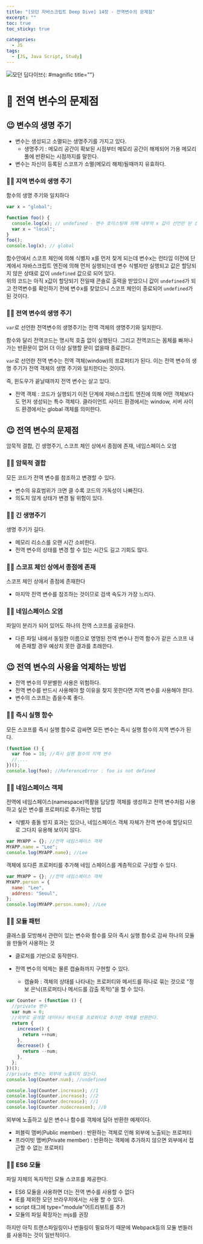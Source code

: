 ```yaml
---
title: "[모던 자바스크립트 Deep Dive] 14장 - 전역변수의 문제점"
excerpt: ""
toc: true
toc_sticky: true

categories:
  - JS
tags:
  - [JS, Java Script, Study]
---
```


![모던 딥다이브](https://k.kakaocdn.net/dn/6gbOs/btrcMGbY7yQ/Z3sIpZrBU53FvMbdqlLD01/img.png){: #magnific title=""}

# 🎉 전역 변수의 문제점

## 😉 변수의 생명 주기

- 변수는 생성되고 소멸되는 생명주기를 가지고 있다.
  - 생명주기 : 메모리 공간이 확보된 시점부터 메모리 공간이 해제되어 가용 메모리 풀에 반환되는 시점까지를 말한다.
- 변수는 자신이 등록된 스코프가 소멸(메모리 해제)될때까지 유효하다.

### 🐱‍🐉 지역 변수의 생명 주기

함수의 생명 주기와 일치하다

```js
var x = "global";

function foo() {
  console.log(x); // undefined - 변수 호이스팅에 의해 내부의 x 값이 선언만 된 상태
  var x = "local";
}
foo();
console.log(x); // global
```

함수안에서 스코프 체인에 의해 식별자 x를 먼저 찾게 되는데 변수x는 런타임 이전에 단계에서 자바스크립트 엔진에 의해 먼저 실행되는데 변수 식별자만 실행되고 값은 할당되지 않은 상태로 값이 `undefined` 값으로 되어 있다.  
위의 코드는 아직 x값이 할당되기 전일때 콘솔로 출력을 받았으니 값이 `undefined`가 되고 전역변수를 확인하기 전에 변수x를 찾았으니 스코프 체인이 종료되어 `undefined`가 된 것이다.

### 🐱‍🐉 전역 변수의 생명 주기

`var`로 선언한 전역변수의 생명주기는 전역 객체의 생명주기와 일치한다.

함수와 달리 전역코드는 명시적 호출 없이 실행된다. 그리고 전역코드는 몸체를 빠져나가는 반환문이 없어 더 이상 실행할 문이 없을때 종료한다.

`var`로 선언한 전역 변수는 전역 객체(window)의 프로퍼티가 된다. 이는 전역 변수의 생명 주기가 전역 객체의 생명 주기와 일치한다는 것이다.

즉, 윈도우가 끝날때까지 전역 변수는 살고 있다.

- 전역 객체 : 코드가 실행되기 이전 단계에 자바스크립트 엔진에 의해 어떤 객체보다도 먼저 생성되는 특수 객체다. 클라이언트 사이드 환경에서는 window, 서버 사이드 환경에서는 global 객체를 의미한다.

## 😉 전역 변수의 문제점

암묵적 결합, 긴 생명주기, 스코프 체인 상에서 종점에 존재, 네임스페이스 오염

### 🐱‍🐉 암묵적 결합

모든 코드가 전역 변수를 참조하고 변경할 수 있다.

- 변수의 유효범위가 크면 클 수록 코드의 가독성이 나빠진다.
- 의도치 않게 상태가 변경 될 위험이 있다.

### 🐱‍🐉 긴 생명주기

생명 주기가 길다.

- 메모리 리소스를 오랜 시간 소비한다.
- 전역 변수의 상태를 변경 할 수 있는 시간도 길고 기회도 많다.

### 🐱‍🐉 스코프 체인 상에서 종점에 존재

스코프 체인 상에서 종점에 존재한다

- 마지막 전역 변수를 참조하는 것이므로 검색 속도가 가장 느리다.

### 🐱‍🐉 네임스페이스 오염

파일이 분리가 되어 있어도 하나의 전역 스코프를 공유한다.

- 다른 파일 내에서 동일한 이름으로 명명된 전역 변수나 전역 함수가 같은 스코프 내에 존재할 경우 예상치 못한 결과를 초래한다.

## 😉 전역 변수의 사용을 억제하는 방법

- 전역 변수의 무분별한 사용은 위험하다.
- 전역 변수를 반드시 사용해야 할 이유을 찾지 못한다면 지역 변수를 사용해야 한다.
- 변수의 스코프는 좁을수록 좋다.

### 🐱‍🐉 즉시 실행 함수

모든 스코프를 즉시 실행 함수로 감싸면 모든 변수는 즉시 실행 함수의 지역 변수가 된다.

```js
(function () {
  var foo = 10; //즉시 실행 함수의 지역 변수
  //....
})();
console.log(foo); //ReferenceError : foo is not defined
```

### 🐱‍🐉 네임스페이스 객체

전역에 네임스페이스(namespace)역활을 담당할 객체를 생성하고 전역 변수처럼 사용하고 싶은 변수를 프로퍼티로 추가하는 방법

- 식별자 충돌 방지 효과는 있으나, 네임스페이스 객체 자체가 전역 변수에 할당되므로 그다지 유용해 보이지 않다.

```js
var MYAPP = {}; //전역 네임스페이스 객체
MYAPP.name = "Lee";
console.log(MYAPP.name); //Lee
```

객체에 또다른 프로퍼티를 추가해 네임 스페이스를 계층적으로 구상할 수 있다.

```js
var MYAPP = {}; //전역 네임스페이스 객체
MYAPP.person = {
  name: "Lee",
  address: "Seoul",
};
console.log(MYAPP.person.name); //Lee
```

### 🐱‍🐉 모듈 패턴

클래스를 모방해서 관련이 있는 변수와 함수를 모아 즉시 실행 함수로 감싸 하나의 모듈을 만들어 사용하는 것

- 클로저를 기반으로 동작한다.
- 전역 변수의 억제는 물론 캡슐화까지 구현할 수 있다.

  - 캡슐화 : 객체의 상태를 나타내는 프로퍼티와 메서드를 하나로 묶는 것으로 "정보 은닉(프로퍼티나 메서드를 감출 목적)"을 할 수 있다.

```js
var Counter = (function () {
  //private 변수
  var num = 0;
  //외부로 공개할 데이터나 메서드를 프로퍼티로 추가한 객체를 반환한다.
  return {
    increase() {
      return ++num;
    },
    decrease() {
      return --num;
    },
  };
})();
//private 변수는 외부에 노출되지 않는다.
console.log(Counter.num); //undefined

console.log(Counter.increase); //1
console.log(Counter.increase); //2
console.log(Counter.decrease); //1
console.log(Counter.nudecreasem); //0
```

외부에 노출하고 싶은 변수나 함수를 객체에 담아 반환한 예제이다.

- 퍼블릭 맴버(Public member) : 반환하는 객체로 인해 외부에 노출되는 프로퍼티
- 프라이빗 맴버(Private member) : 반환하는 객체에 추가하지 않으면 외부에서 접근할 수 없는 프로퍼티

### 🐱‍🐉 ES6 모듈

파일 자체의 독자적인 모듈 스코프를 제공한다.

- ES6 모듈을 사용하면 더는 전역 변수를 사용할 수 없다
- IE를 제외한 모던 브라우저에서는 사용 할 수 있다.
- script 태그에 type="module"어트리뷰트를 추가
- 모듈의 파일 확장자는 mjs를 권장

하지만 아직 트랜스파일링이나 번들링이 필요하기 때문에 Webpack등의 모듈 번들러를 사용하는 것이 일반적이다.
